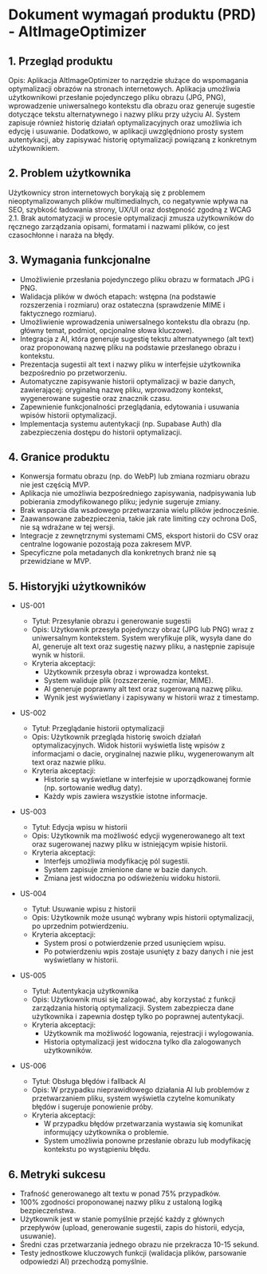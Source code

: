 # Dokument wymagań produktu (PRD) - AltImageOptimizer

## 1. Przegląd produktu
Opis: Aplikacja AltImageOptimizer to narzędzie służące do wspomagania optymalizacji obrazów na stronach internetowych. Aplikacja umożliwia użytkownikowi przesłanie pojedynczego pliku obrazu (JPG, PNG), wprowadzenie uniwersalnego kontekstu dla obrazu oraz generuje sugestie dotyczące tekstu alternatywnego i nazwy pliku przy użyciu AI. System zapisuje również historię działań optymalizacyjnych oraz umożliwia ich edycję i usuwanie. Dodatkowo, w aplikacji uwzględniono prosty system autentykacji, aby zapisywać historię optymalizacji powiązaną z konkretnym użytkownikiem.

## 2. Problem użytkownika
Użytkownicy stron internetowych borykają się z problemem nieoptymalizowanych plików multimedialnych, co negatywnie wpływa na SEO, szybkość ładowania strony, UX/UI oraz dostępność zgodną z WCAG 2.1. Brak automatyzacji w procesie optymalizacji zmusza użytkowników do ręcznego zarządzania opisami, formatami i nazwami plików, co jest czasochłonne i naraża na błędy.

## 3. Wymagania funkcjonalne
- Umożliwienie przesłania pojedynczego pliku obrazu w formatach JPG i PNG.
- Walidacja plików w dwóch etapach: wstępna (na podstawie rozszerzenia i rozmiaru) oraz ostateczna (sprawdzenie MIME i faktycznego rozmiaru).
- Umożliwienie wprowadzenia uniwersalnego kontekstu dla obrazu (np. główny temat, podmiot, opcjonalne słowa kluczowe).
- Integracja z AI, która generuje sugestię tekstu alternatywnego (alt text) oraz proponowaną nazwę pliku na podstawie przesłanego obrazu i kontekstu.
- Prezentacja sugestii alt text i nazwy pliku w interfejsie użytkownika bezpośrednio po przetworzeniu.
- Automatyczne zapisywanie historii optymalizacji w bazie danych, zawierającej: oryginalną nazwę pliku, wprowadzony kontekst, wygenerowane sugestie oraz znacznik czasu.
- Zapewnienie funkcjonalności przeglądania, edytowania i usuwania wpisów historii optymalizacji.
- Implementacja systemu autentykacji (np. Supabase Auth) dla zabezpieczenia dostępu do historii optymalizacji.

## 4. Granice produktu
- Konwersja formatu obrazu (np. do WebP) lub zmiana rozmiaru obrazu nie jest częścią MVP.
- Aplikacja nie umożliwia bezpośredniego zapisywania, nadpisywania lub pobierania zmodyfikowanego pliku; jedynie sugeruje zmiany.
- Brak wsparcia dla wsadowego przetwarzania wielu plików jednocześnie.
- Zaawansowane zabezpieczenia, takie jak rate limiting czy ochrona DoS, nie są wdrażane w tej wersji.
- Integracje z zewnętrznymi systemami CMS, eksport historii do CSV oraz centralne logowanie pozostają poza zakresem MVP.
- Specyficzne pola metadanych dla konkretnych branż nie są przewidziane w MVP.

## 5. Historyjki użytkowników
- US-001
  - Tytuł: Przesyłanie obrazu i generowanie sugestii
  - Opis: Użytkownik przesyła pojedynczy obraz (JPG lub PNG) wraz z uniwersalnym kontekstem. System weryfikuje plik, wysyła dane do AI, generuje alt text oraz sugestię nazwy pliku, a następnie zapisuje wynik w historii.
  - Kryteria akceptacji:
    - Użytkownik przesyła obraz i wprowadza kontekst.
    - System waliduje plik (rozszerzenie, rozmiar, MIME).
    - AI generuje poprawny alt text oraz sugerowaną nazwę pliku.
    - Wynik jest wyświetlany i zapisywany w historii wraz z timestamp.

- US-002
  - Tytuł: Przeglądanie historii optymalizacji
  - Opis: Użytkownik przegląda historię swoich działań optymalizacyjnych. Widok historii wyświetla listę wpisów z informacjami o dacie, oryginalnej nazwie pliku, wygenerowanym alt text oraz nazwie pliku.
  - Kryteria akceptacji:
    - Historie są wyświetlane w interfejsie w uporządkowanej formie (np. sortowanie według daty).
    - Każdy wpis zawiera wszystkie istotne informacje.

- US-003
  - Tytuł: Edycja wpisu w historii
  - Opis: Użytkownik ma możliwość edycji wygenerowanego alt text oraz sugerowanej nazwy pliku w istniejącym wpisie historii.
  - Kryteria akceptacji:
    - Interfejs umożliwia modyfikację pól sugestii.
    - System zapisuje zmienione dane w bazie danych.
    - Zmiana jest widoczna po odświeżeniu widoku historii.

- US-004
  - Tytuł: Usuwanie wpisu z historii
  - Opis: Użytkownik może usunąć wybrany wpis historii optymalizacji, po uprzednim potwierdzeniu.
  - Kryteria akceptacji:
    - System prosi o potwierdzenie przed usunięciem wpisu.
    - Po potwierdzeniu wpis zostaje usunięty z bazy danych i nie jest wyświetlany w historii.

- US-005
  - Tytuł: Autentykacja użytkownika
  - Opis: Użytkownik musi się zalogować, aby korzystać z funkcji zarządzania historią optymalizacji. System zabezpiecza dane użytkownika i zapewnia dostęp tylko po poprawnej autentykacji.
  - Kryteria akceptacji:
    - Użytkownik ma możliwość logowania, rejestracji i wylogowania.
    - Historia optymalizacji jest widoczna tylko dla zalogowanych użytkowników.

- US-006
  - Tytuł: Obsługa błędów i fallback AI
  - Opis: W przypadku nieprawidłowego działania AI lub problemów z przetwarzaniem pliku, system wyświetla czytelne komunikaty błędów i sugeruje ponowienie próby.
  - Kryteria akceptacji:
    - W przypadku błędów przetwarzania wystawia się komunikat informujący użytkownika o problemie.
    - System umożliwia ponowne przesłanie obrazu lub modyfikację kontekstu po wystąpieniu błędu.

## 6. Metryki sukcesu
- Trafność generowanego alt textu w ponad 75% przypadków.
- 100% zgodności proponowanej nazwy pliku z ustaloną logiką bezpieczeństwa.
- Użytkownik jest w stanie pomyślnie przejść każdy z głównych przepływów (upload, generowanie sugestii, zapis do historii, edycja, usuwanie).
- Średni czas przetwarzania jednego obrazu nie przekracza 10-15 sekund.
- Testy jednostkowe kluczowych funkcji (walidacja plików, parsowanie odpowiedzi AI) przechodzą pomyślnie.

